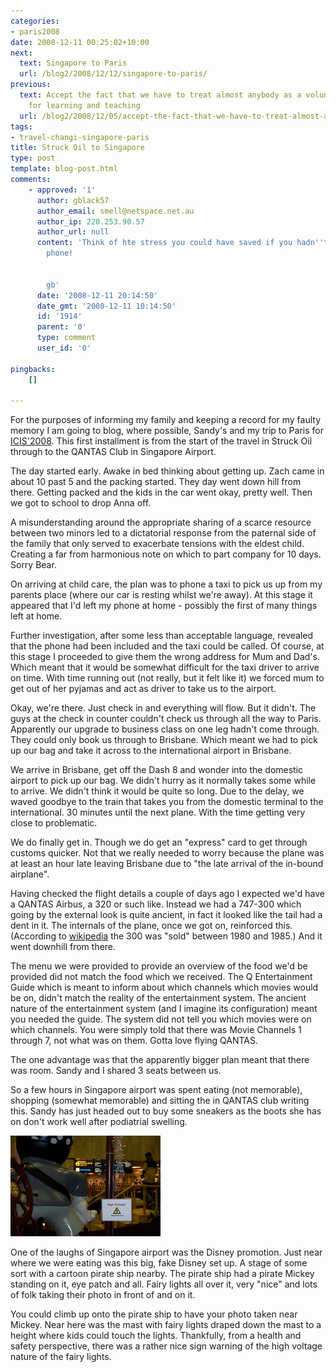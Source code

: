 ```yaml
---
categories:
- paris2008
date: 2008-12-11 00:25:02+10:00
next:
  text: Singapore to Paris
  url: /blog2/2008/12/12/singapore-to-paris/
previous:
  text: Accept the fact that we have to treat almost anybody as a volunteer - implications
    for learning and teaching
  url: /blog2/2008/12/05/accept-the-fact-that-we-have-to-treat-almost-anybody-as-a-volunteer-implications-for-learning-and-teaching/
tags:
- travel-changi-singapore-paris
title: Struck Oil to Singapore
type: post
template: blog-post.html
comments:
    - approved: '1'
      author: gblack57
      author_email: smell@netspace.net.au
      author_ip: 220.253.90.57
      author_url: null
      content: 'Think of hte stress you could have saved if you hadn''t have bought the
        phone!
    
    
        gb'
      date: '2008-12-11 20:14:50'
      date_gmt: '2008-12-11 10:14:50'
      id: '1914'
      parent: '0'
      type: comment
      user_id: '0'
    
pingbacks:
    []
    
---
```

For the purposes of informing my family and keeping a record for my faulty memory I am going to blog, where possible, Sandy's and my trip to Paris for [ICIS'2008](http://www.icis2008.org/). This first installment is from the start of the travel in Struck Oil through to the QANTAS Club in Singapore Airport.

The day started early. Awake in bed thinking about getting up. Zach came in about 10 past 5 and the packing started. They day went down hill from there. Getting packed and the kids in the car went okay, pretty well. Then we got to school to drop Anna off.

A misunderstanding around the appropriate sharing of a scarce resource between two minors led to a dictatorial response from the paternal side of the family that only served to exacerbate tensions with the eldest child. Creating a far from harmonious note on which to part company for 10 days. Sorry Bear.

On arriving at child care, the plan was to phone a taxi to pick us up from my parents place (where our car is resting whilst we're away). At this stage it appeared that I'd left my phone at home - possibly the first of many things left at home.

Further investigation, after some less than acceptable language, revealed that the phone had been included and the taxi could be called. Of course, at this stage I proceeded to give them the wrong address for Mum and Dad's. Which meant that it would be somewhat difficult for the taxi driver to arrive on time. With time running out (not really, but it felt like it) we forced mum to get out of her pyjamas and act as driver to take us to the airport.

Okay, we're there. Just check in and everything will flow. But it didn't. The guys at the check in counter couldn't check us through all the way to Paris. Apparently our upgrade to business class on one leg hadn't come through. They could only book us through to Brisbane. Which meant we had to pick up our bag and take it across to the international airport in Brisbane.

We arrive in Brisbane, get off the Dash 8 and wonder into the domestic airport to pick up our bag. We didn't hurry as it normally takes some while to arrive. We didn't think it would be quite so long. Due to the delay, we waved goodbye to the train that takes you from the domestic terminal to the international. 30 minutes until the next plane. With the time getting very close to problematic.

We do finally get in. Though we do get an "express" card to get through customs quicker. Not that we really needed to worry because the plane was at least an hour late leaving Brisbane due to "the late arrival of the in-bound airplane".

Having checked the flight details a couple of days ago I expected we'd have a QANTAS Airbus, a 320 or such like. Instead we had a 747-300 which going by the external look is quite ancient, in fact it looked like the tail had a dent in it. The internals of the plane, once we got on, reinforced this. (According to [wikipedia](http://en.wikipedia.org/wiki/Boeing_747#747-300) the 300 was "sold" between 1980 and 1985.) And it went downhill from there.

The menu we were provided to provide an overview of the food we'd be provided did not match the food which we received. The Q Entertainment Guide which is meant to inform about which channels which movies would be on, didn't match the reality of the entertainment system. The ancient nature of the entertainment system (and I imagine its configuration) meant you needed the guide. The system did not tell you which movies were on which channels. You were simply told that there was Movie Channels 1 through 7, not what was on them. Gotta love flying QANTAS.

The one advantage was that the apparently bigger plan meant that there was room. Sandy and I shared 3 seats between us.

So a few hours in Singapore airport was spent eating (not memorable), shopping (somewhat memorable) and sitting the in QANTAS club writing this. Sandy has just headed out to buy some sneakers as the boots she has on don't work well after podiatrial swelling.

[![High Voltage Disney](images/3098101116_8f7507eec2_m.jpg)](http://www.flickr.com/photos/david_jones/3098101116/ "High Voltage Disney by David T Jones, on Flickr")

One of the laughs of Singapore airport was the Disney promotion. Just near where we were eating was this big, fake Disney set up. A stage of some sort with a cartoon pirate ship nearby. The pirate ship had a pirate Mickey standing on it, eye patch and all. Fairy lights all over it, very "nice" and lots of folk taking their photo in front of and on it.

You could climb up onto the pirate ship to have your photo taken near Mickey. Near here was the mast with fairy lights draped down the mast to a height where kids could touch the lights. Thankfully, from a health and safety perspective, there was a rather nice sign warning of the high voltage nature of the fairy lights.